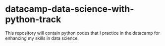 # datacamp-data-science-with-python-track
This repository will contain python codes that I practice in the datacamp for enhancing my skills in data science.
